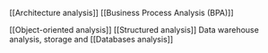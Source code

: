 [[Architecture analysis]]
[[Business Process Analysis (BPA)]]

[[Object-oriented analysis]]
[[Structured analysis]]
Data warehouse analysis, storage and [[Databases analysis]]